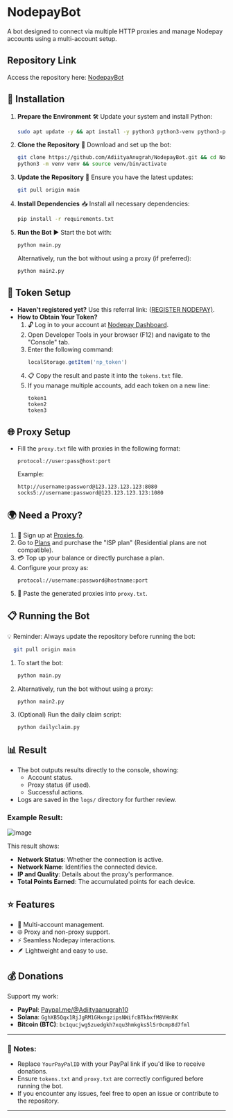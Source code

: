 # NodepayBot

A bot designed to connect via multiple HTTP proxies and manage Nodepay accounts using a multi-account setup.

## Repository Link

Access the repository here: [NodepayBot](https://github.com/AdiityaAnugrah/NodepayBot.git)

## 🚀 Installation

1. **Prepare the Environment**
   🛠 Update your system and install Python:

   ```bash
   sudo apt update -y && apt install -y python3 python3-venv python3-pip
   ```

2. **Clone the Repository**
   📂 Download and set up the bot:

   ```bash
   git clone https://github.com/AdiityaAnugrah/NodepayBot.git && cd NodepayBot
   python3 -m venv venv && source venv/bin/activate
   ```

3. **Update the Repository**
   🔄 Ensure you have the latest updates:

   ```bash
   git pull origin main
   ```

4. **Install Dependencies**
   📥 Install all necessary dependencies:
   ```bash
   pip install -r requirements.txt
   ```

5. **Run the Bot**
   ▶️ Start the bot with:

   ```bash
   python main.py
   ```

   Alternatively, run the bot without using a proxy (if preferred):

   ```bash
   python main2.py
   ```

## 🔑 Token Setup

- **Haven't registered yet?** Use this referral link: ([REGISTER NODEPAY)](https://app.nodepay.ai/register?ref=pF44YFTQOyjOB5I).
- **How to Obtain Your Token?**
  1. 🔓 Log in to your account at [Nodepay Dashboard](https://app.nodepay.ai/dashboard).
  2. Open Developer Tools in your browser (F12) and navigate to the "Console" tab.
  3. Enter the following command:
     ```javascript
     localStorage.getItem('np_token')
     ```
  4. 📋 Copy the result and paste it into the `tokens.txt` file.
  5. If you manage multiple accounts, add each token on a new line:
     ```
     token1
     token2
     token3
     ```

## 🌐 Proxy Setup

- Fill the `proxy.txt` file with proxies in the following format:
  ```
  protocol://user:pass@host:port
  ```
  Example:
  ```
  http://username:password@123.123.123.123:8080
  socks5://username:password@123.123.123.123:1080
  ```

## 🌍 Need a Proxy?

1. 📝 Sign up at [Proxies.fo](https://app.proxies.fo/ref/d6c7352f-4d34-35df-dc1c-770edf36b920).
2. Go to [Plans](https://app.proxies.fo/plans) and purchase the "ISP plan" (Residential plans are not compatible).
3. 💳 Top up your balance or directly purchase a plan.
4. Configure your proxy as:
   ```
   protocol://username:password@hostname:port
   ```
5. 📂 Paste the generated proxies into `proxy.txt`.

## 📋 Running the Bot
💡 Reminder: Always update the repository before running the bot:
 ```bash
   git pull origin main
   ```
1. To start the bot:
   ```bash
   python main.py
   ```
2. Alternatively, run the bot without using a proxy:
   ```bash
   python main2.py
   ```
3. (Optional) Run the daily claim script:
   ```bash
   python dailyclaim.py
   ```

## 📊 Result

- The bot outputs results directly to the console, showing:
  - Account status.
  - Proxy status (if used).
  - Successful actions.
- Logs are saved in the `logs/` directory for further review.


### Example Result:
![image](https://github.com/user-attachments/assets/040b09a7-f043-4c6f-bea8-aa9b75acf8fa)

This result shows:
- **Network Status**: Whether the connection is active.
- **Network Name**: Identifies the connected device.
- **IP and Quality**: Details about the proxy's performance.
- **Total Points Earned**: The accumulated points for each device.

## ⭐ Features

- 🔄 Multi-account management.
- 🌐 Proxy and non-proxy support.
- ⚡ Seamless Nodepay interactions.
- 🪶 Lightweight and easy to use.

## 💰 Donations

Support my work:

- **PayPal**: [Paypal.me/@Adiityaanugrah10](https://www.paypal.com/paypalme/@Adiityaanugrah10)
- **Solana**: `GghXB5Qqx1RjJgRM1GHxngzipsNWifcBTkbxfM8VHnRK`
- **Bitcoin (BTC)**: `bc1qucjwg5zuedgkh7xqu3hmkgks5l5r0cmp8d7fml`

---

### 📝 Notes:

- Replace `YourPayPalID` with your PayPal link if you'd like to receive donations.
- Ensure `tokens.txt` and `proxy.txt` are correctly configured before running the bot.
- If you encounter any issues, feel free to open an issue or contribute to the repository.

---

